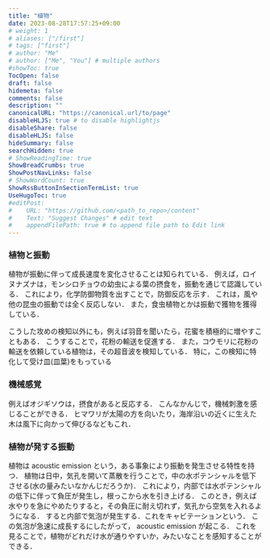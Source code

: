```yaml
---
title: "植物"
date: 2023-08-28T17:57:25+09:00
# weight: 1
# aliases: ["/first"]
# tags: ["first"]
# author: "Me"
# author: ["Me", "You"] # multiple authors
#showToc: true
TocOpen: false
draft: false
hidemeta: false
comments: false
description: ""
canonicalURL: "https://canonical.url/to/page"
disableHLJS: true # to disable highlightjs
disableShare: false
disableHLJS: false
hideSummary: false
searchHidden: true
# ShowReadingTime: true
ShowBreadCrumbs: true
ShowPostNavLinks: false
# ShowWordCount: true
ShowRssButtonInSectionTermList: true
UseHugoToc: true
#editPost:
#    URL: "https://github.com/<path_to_repo>/content"
#    Text: "Suggest Changes" # edit text
#    appendFilePath: true # to append file path to Edit link
---
```


### 植物と振動

植物が振動に伴って成長速度を変化させることは知られている．
例えば，ロイヌナズナは，モンシロチョウの幼虫による葉の摂食を，振動を通じて認識している．
これにより，化学防御物質を出すことで，防御反応を示す．
これは，風や他の昆虫の振動では全く反応しない．
また，食虫植物とかは振動で獲物を獲得している．

こうした攻めの検知以外にも，例えば羽音を聞いたら，花蜜を積極的に増やすこともある．
こうすることで，花粉の輸送を促進する．
また，コウモリに花粉の輸送を依頼している植物は，その超音波を検知している．
特に，この検知に特化して受け皿(皿葉)をもっている

### 機械感覚

例えばオジギソウは，摂食があると反応する．
こんなかんじで，機械刺激を感じることができる．
ヒマワリが太陽の方を向いたり，海岸沿いの近くに生えた木は風下に向かって伸びるなどもこれ．

### 植物が発する振動

植物は acoustic emission という，ある事象により振動を発生させる特性を持つ．
植物は日中，気孔を開いて蒸散を行うことで，中の水ポテンシャルを低下させる(水の量みたいなかんじだろうか)．
これにより，内部では水ポテンシャルの低下に伴って負圧が発生し，根っこから水を引き上げる．
このとき，例えば水やりを急にやめたりすると，その負圧に耐え切れず，気孔から空気を入れるようになる．
すると内部で気泡が発生する．これをキャビテーションという．
この気泡が急速に成長するにしたがって， acoustic emission が起こる．
これを見ることで，植物がどれだけ水が通りやすいか，みたいなことを感知することができる．

